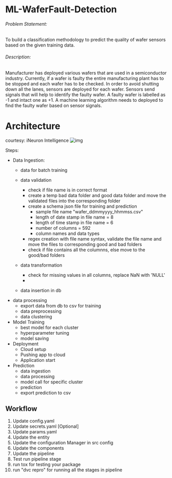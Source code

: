 # ML-WaferFault-Detection
###### Problem Statement: 
To build a classification methodology to predict the quality of wafer sensors based on the given training data. 

###### Description:
Manufacturer has deployed various wafers that are used in a semiconductor industry. Currently, if a wafer is faulty the entire manufacturing plant has to be stopped and each wafer has to be checked. In order to avoid shutting down all the lanes, sensors are deployed for each wafer. Sensors send signals that will help to identify the faulty wafer. A faulty wafer is labelled as -1 and intact one as +1. A machine learning algorithm needs to deployed to find the faulty wafer based on sensor signals.


# Architecture
courtesy: iNeuron Intelligence
![img](https://github.com/nds-najam/ML-WaferFault-Detection/blob/main/architecture.png)

Steps:
- Data Ingestion:
    - data for batch training
    - data validation
        - check if file name is in correct format
        - create a temp bad data folder and good data folder and move the validated files into the corresponding folder
        - create a schema json file for training and prediction
            - sample file name "wafer_ddmmyyyy_hhmmss.csv"
            - length of date stamp in file name = 8
            - length of time stamp in file name = 6
            - number of columns = 592
            - column names and data types
        - regex creation with file name syntax, validate the file name and move the files to corresponding good and bad folders
        - check if file contains all the columnns, else move to the good/bad folders
        
    - data transformation
        - check for missing values in all columns, replace NaN with 'NULL' 
        - 
    - data insertion in db
- data processing
    - export data from db to csv for training
    - data preprocessing
    - data clustering
- Model Training
    - best model for each cluster
    - hyperparameter tuning
    - model saving
- Deployment
    - Cloud setup
    - Pushing app to cloud
    - Application start
- Prediction
    - data ingestion
    - data processing
    - model call for specific cluster
    - prediction
    - export prediction to csv

## Workflow
1. Update config.yaml
2. Update secrets.yaml [Optional]
3. Update params.yaml
4. Update the entity
5. Update the configuration Manager in src config
6. Update the components
7. Update the pipeline
8. Test run pipeline stage
9. run tox for testing your package
10. run "dvc repro" for running all the stages in pipeline